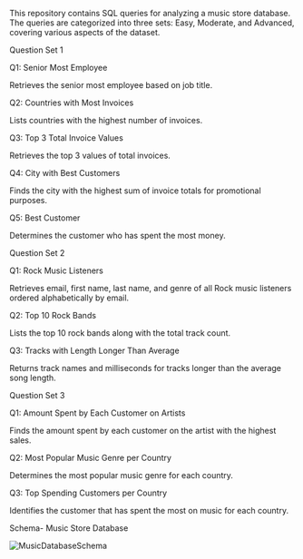 This repository contains SQL queries for analyzing a music store database. The queries are categorized into three sets: Easy, Moderate, and Advanced, covering various aspects of the dataset.

Question Set 1 

Q1: Senior Most Employee

Retrieves the senior most employee based on job title.

Q2: Countries with Most Invoices

Lists countries with the highest number of invoices.

Q3: Top 3 Total Invoice Values

Retrieves the top 3 values of total invoices.

Q4: City with Best Customers

Finds the city with the highest sum of invoice totals for promotional purposes.

Q5: Best Customer

Determines the customer who has spent the most money.

Question Set 2 

Q1: Rock Music Listeners

Retrieves email, first name, last name, and genre of all Rock music listeners ordered alphabetically by email.

Q2: Top 10 Rock Bands

Lists the top 10 rock bands along with the total track count.

Q3: Tracks with Length Longer Than Average

Returns track names and milliseconds for tracks longer than the average song length.

Question Set 3

Q1: Amount Spent by Each Customer on Artists

Finds the amount spent by each customer on the artist with the highest sales.

Q2: Most Popular Music Genre per Country

Determines the most popular music genre for each country.

Q3: Top Spending Customers per Country

Identifies the customer that has spent the most on music for each country.

Schema- Music Store Database

![MusicDatabaseSchema](https://github.com/8169528178/SQL_Music_Store_Analysis/assets/120242082/5f6dd7c2-05db-4cb8-abcc-b4eff09e8d38)
